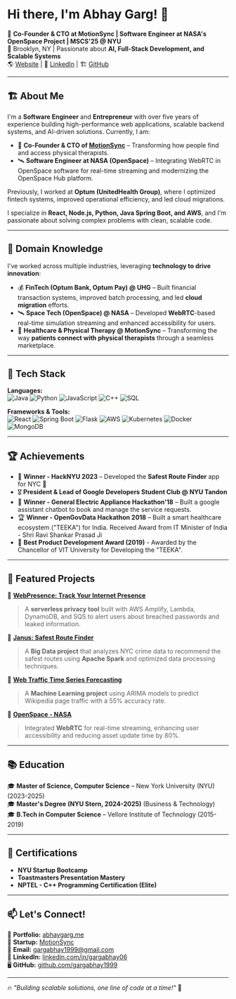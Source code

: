 # Hi there, I'm Abhay Garg! 👋

🚀 **Co-Founder & CTO at MotionSync | Software Engineer at NASA's OpenSpace Project | MSCS'25 @ NYU**  
📍 Brooklyn, NY | Passionate about **AI, Full-Stack Development, and Scalable Systems**  
🌎 [Website](https://www.abhaygarg.me) | 🔗 [LinkedIn](https://linkedin.com/in/gargabhay06) | 🏗️ [GitHub](https://github.com/gargabhay1999)  

---

## 🏗️ About Me

I'm a **Software Engineer** and **Entrepreneur** with over five years of experience building high-performance web applications, scalable backend systems, and AI-driven solutions. Currently, I am:

- 🚀 **Co-Founder & CTO of [MotionSync](https://www.motionsync.io)** – Transforming how people find and access physical therapists.  
- 🛰 **Software Engineer at NASA (OpenSpace)** – Integrating WebRTC in OpenSpace software for real-time streaming and modernizing the OpenSpace Hub platform.  

Previously, I worked at **Optum (UnitedHealth Group)**, where I optimized fintech systems, improved operational efficiency, and led cloud migrations.

I specialize in **React, Node.js, Python, Java Spring Boot, and AWS**, and I'm passionate about solving complex problems with clean, scalable code.

---

## 🔬 Domain Knowledge

I've worked across multiple industries, leveraging **technology to drive innovation**:

- 💰 **FinTech (Optum Bank, Optum Pay) @ UHG** – Built financial transaction systems, improved batch processing, and led **cloud migration** efforts.  
- 🛰 **Space Tech (OpenSpace) @ NASA** – Developed **WebRTC**-based real-time simulation streaming and enhanced accessibility for users.  
- 🏥 **Healthcare & Physical Therapy @ MotionSync** – Transforming the way **patients connect with physical therapists** through a seamless marketplace.  

---

## 🔧 Tech Stack

**Languages:**  
![Java](https://img.shields.io/badge/Java-%23ED8B00.svg?style=flat&logo=openjdk&logoColor=white)
![Python](https://img.shields.io/badge/Python-%233776AB.svg?style=flat&logo=python&logoColor=white)
![JavaScript](https://img.shields.io/badge/JavaScript-%23F7DF1E.svg?style=flat&logo=javascript&logoColor=black)
![C++](https://img.shields.io/badge/C++-%2300599C.svg?style=flat&logo=cplusplus&logoColor=white)
![SQL](https://img.shields.io/badge/SQL-%230074D9.svg?style=flat&logo=mysql&logoColor=white)

**Frameworks & Tools:**  
![React](https://img.shields.io/badge/React-%2361DAFB.svg?style=flat&logo=react&logoColor=black)
![Spring Boot](https://img.shields.io/badge/Spring%20Boot-%236DB33F.svg?style=flat&logo=spring&logoColor=white)
![Flask](https://img.shields.io/badge/Flask-%23000000.svg?style=flat&logo=flask&logoColor=white)
![AWS](https://img.shields.io/badge/AWS-%23FF9900.svg?style=flat&logo=amazonaws&logoColor=white)
![Kubernetes](https://img.shields.io/badge/Kubernetes-%23326CE5.svg?style=flat&logo=kubernetes&logoColor=white)
![Docker](https://img.shields.io/badge/Docker-%230099E5.svg?style=flat&logo=docker&logoColor=white)
![MongoDB](https://img.shields.io/badge/MongoDB-%2347A248.svg?style=flat&logo=mongodb&logoColor=white)

---

## 🏆 Achievements

- 🥇 **Winner - HackNYU 2023** – Developed the **Safest Route Finder** app for NYC 🚦  
- 🎖 **President & Lead of Google Developers Student Club @ NYU Tandon**
- 🥇 **Winner - General Electric Appliance Hackathon'18** – Built a google assistant chatbot to book and manage the service requests.
- 🏆 **Winner - OpenGovData Hackathon 2018** – Built a smart healthcare ecosystem ("TEEKA") for India. Received Award from IT Minister of India - Shri Ravi Shankar Prasad Ji 
- 🏅 **Best Product Development Award (2019)**  - Awarded by the Chancellor of VIT University for Developing the "TEEKA".

---

## 📌 Featured Projects

🚀 **[WebPresence: Track Your Internet Presence](https://github.com/gargabhay1999/webpresence)**  
> A **serverless privacy tool** built with AWS Amplify, Lambda, DynamoDB, and SQS to alert users about breached passwords and leaked information.  

🚀 **[Janus: Safest Route Finder](https://github.com/gargabhay1999/Janus-BigData)**  
> A **Big Data project** that analyzes NYC crime data to recommend the safest routes using **Apache Spark** and optimized data processing techniques.  

🚀 **[Web Traffic Time Series Forecasting](https://github.com/gargabhay1999/Web-Traffic-Time-Series-Forecasting)**  
> A **Machine Learning project** using ARIMA models to predict Wikipedia page traffic with a 55% accuracy rate.  

🚀 **[OpenSpace - NASA](https://github.com/openSpace)**  
> Integrated **WebRTC** for real-time streaming, enhancing user accessibility and reducing asset update time by 80%.  

---

## 📚 Education

🎓 **Master of Science, Computer Science** – New York University (NYU) (2023-2025)  
🎓 **Master's Degree (NYU Stern, 2024-2025)** (Business & Technology)  
🎓 **B.Tech in Computer Science** – Vellore Institute of Technology (2015-2019)  

---

## 📜 Certifications

- **NYU Startup Bootcamp**  
- **Toastmasters Presentation Mastery**  
- **NPTEL - C++ Programming Certification (Elite)**  

---

## 📫 Let's Connect!

💼 **Portfolio:** [abhaygarg.me](https://www.abhaygarg.me)  
🏢 **Startup:** [MotionSync](https://www.motionsync.io)  
📧 **Email:** gargabhay1999@gmail.com  
📱 **LinkedIn:** [linkedin.com/in/gargabhay06](https://linkedin.com/in/gargabhay06)  
🖥️ **GitHub:** [github.com/gargabhay1999](https://github.com/gargabhay1999)  

---

🔥 *"Building scalable solutions, one line of code at a time!"* 🚀
